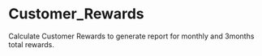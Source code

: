 # Customer_Rewards
Calculate Customer Rewards to generate report for monthly and 3months total rewards.
